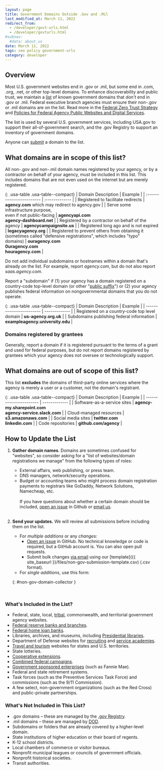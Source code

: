 ```yaml
---
layout: page
title: Government Domains Outside .Gov and .Mil
last_modified_at: March 11, 2022
redirect_from:
  - /developer/govt-urls.html
  - /developer/govturls.html
#subnav:
  #data: about_us
date: March 11, 2022
tags: seo policy government-urls
category: developer
---
```

## Overview

Most U.S. government websites end in .gov or .mil, but some end in .com, .org, .net, or other top-level domains. To enhance discoverability and public trust, we maintain a [list](https://github.com/GSA/govt-urls/) of known government domains that *don't* end in .gov or .mil. Federal executive branch agencies must ensure their non-.gov or .mil domains are on the list. Read more in the [Federal Zero Trust Strategy](https://zerotrust.cyber.gov/federal-zero-trust-strategy/#4-safely-making-applications-internet-accessible) and [Policies for Federal Agency Public Websites and Digital Services](https://www.whitehouse.gov/wp-content/uploads/legacy_drupal_files/omb/memoranda/2017/m-17-06.pdf#page=11).

The list is used by several U.S. government services, including USA.gov to support their all-of-government search, and the .gov Registry to support an inventory of government domains.

Anyone can [submit](#non-gov-domain-collector) a domain to the list.

## What domains are in scope of this list?

All non-.gov and non-.mil domain names registered by your agency, or by a contractor on behalf of your agency, must be included in this list. This includes domains that are not even used on the internet but are merely registered.

{: .usa-table .usa-table--compact}
| Domain Description | Example |
| :------------------------ | :------------- |
| Registered to facilitate redirects | **agency.com** which may redirect to agency.gov |
| Serve some infrastructure purpose, <br />even if not public-facing | **agencyapi.com** <br /> **agency-dashboard.net** |
| Registered by a contractor on behalf of the agency | **agencycampaignsite.us** |
| Registered long ago and is not expired | **legacyagency.org** |
| Registered to prevent others from obtaining it <br />(sometimes called "defensive registrations", which includes "typo" domains) | **ouragency.com** <br /> **0uragency.com** <br /> **houragency.com** |

Do not add individual subdomains or hostnames within a domain that's already on the list. For example, report *agency.com*, but do not also report *saas.agency.com*.

Report a "subdomain" if (1) your agency has a domain registered on a country-code top-level domain (or other "[public suffix](https://publicsuffix.org/)") or (2) your agency publishes federal information on nongovernmental domains that you do not operate.

{: .usa-table .usa-table--compact}
| Domain Description | Example |
| ------------------------ | ------------- |
| Registered on a country-code top level domain | **us-agency.org.uk** |
| Subdomains publishing federal information | **exampleagency.university.edu** |

### Domains registered by grantees

Generally, report a domain if it is registered pursuant to the terms of a grant and used for federal purposes, but do not report domains registered by grantees which your agency does not oversee or technologically support.

## What domains are out of scope of this list?

This list **excludes** the domains of third-party online services where the agency is merely a user or a customer, not the domain's registrant.

{: .usa-table .usa-table--compact}
| Domain Description | Example |
| ----------------------- | ------------- |
| Software-as-a-service sites | **agency-my.sharepoint.com** <br /> **agency-service.slack.com** |
| Cloud-managed resources | **s3.amazonaws.com** |
| Social media sites | **twitter.com** <br /> **linkedin.com** |
| Code repositories | **github.com/agency** |

## How to Update the List

1.  **Gather domain names**. Domains are sometimes confused for "websites", so consider asking for a "list of websites/domain registrations we manage" from the following types of roles:
    * External affairs, web publishing, or press team.
    * DNS managers, network/security operations.
    * Budget or accounting teams who might process domain registration payments to registrars like GoDaddy, Network Solutions, Namecheap, etc.<br /><br />If you have questions about whether a certain domain should be included, [open an issue](https://github.com/GSA/govt-urls/issues) in Github or [email us](mailto:search@gsa.gov).<br /><br />

1.  **Send your updates.** We will review all submissions before including them on the list.
    * For *multiple additions* or any *changes:*
        * [Open an issue](https://github.com/GSA/govt-urls/issues) in GitHub. No technical knowledge or code is required, but a GitHub account is. You can also open pull requests.
        * Submit bulk changes [via email](mailto:search@gsa.gov) using our [template]({{ site_baseurl }}/files/non-gov-submission-template.csv) (.csv format).
    * For *single additions*, use this form:
  
    {: #non-gov-domain-collector }

<br />  

<script src="https://touchpoints.app.cloud.gov/touchpoints/3ff8b6de.js" async></script><div id="non-gov-domain-collector"></div>

### What's Included in the List?

* Federal, state, local, [tribal](https://www.bia.gov/service/tribal-leaders-directory), commonwealth, and territorial government agency websites.
* [Federal reserve banks and branches](https://www.federalreserve.gov/aboutthefed/federal-reserve-system.htm).
* [Federal home loan banks](http://www.fhlbanks.com/).
* Libraries, archives, and museums, including [Presidential libraries](https://www.archives.gov/presidential-libraries/).
* Department of Defense websites for [recruiting](https://www.defense.gov/Resources/Military-Departments/DOD-Websites/category/Recruiting/) and [service academies](https://www.defense.gov/Resources/Military-Departments/DOD-Websites/category/Academy/).
* [Travel and tourism](https://www.usa.gov/state-travel-and-tourism) websites for states and U.S. territories.
* State lotteries.
* [Cooperative extensions](https://nifa.usda.gov/land-grant-colleges-and-universities-partner-website-directory?state=All&type=Extension).
* [Combined federal campaigns](https://www.opm.gov/combined-federal-campaign/find-local-campaigns/#url=CFC-Zones).
* [Government sponsored enterprises](https://en.wikipedia.org/wiki/Government-sponsored_enterprise#List_of_GSEs) (such as Fannie Mae).
* Federal and state retirement systems.
* Task forces (such as the Preventive Services Task Force) and commissions (such as the 9/11 Commission).
* A few select, non-government organizations (such as the Red Cross) and public-private partnerships.

### What's Not Included in This List?

* .gov domains &ndash; these are managed by the [.gov Registry](https://home.dotgov.gov).
* .mil domains &ndash; these are managed by [DOD](https://www.defense.gov/Resources/Military-Departments/DOD-Websites/).
* Subdomains or folders that are already covered by a higher-level domain.
* State institutions of higher education or their board of regents.
* K-12 school districts.
* Local chambers of commerce or visitor bureaus.
* Nonprofit municipal leagues or councils of government officials.
* Nonprofit historical societies.
* Transit authorities.